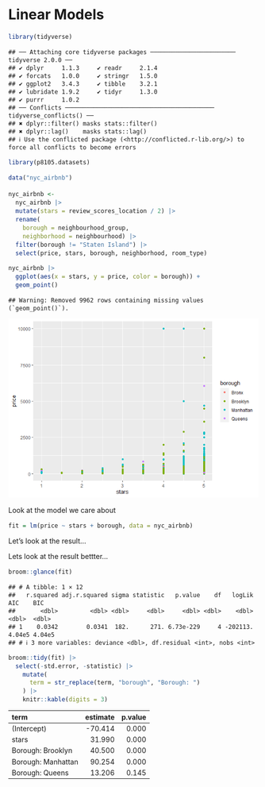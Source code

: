 Linear Models
================

``` r
library(tidyverse)
```

    ## ── Attaching core tidyverse packages ──────────────────────── tidyverse 2.0.0 ──
    ## ✔ dplyr     1.1.3     ✔ readr     2.1.4
    ## ✔ forcats   1.0.0     ✔ stringr   1.5.0
    ## ✔ ggplot2   3.4.3     ✔ tibble    3.2.1
    ## ✔ lubridate 1.9.2     ✔ tidyr     1.3.0
    ## ✔ purrr     1.0.2     
    ## ── Conflicts ────────────────────────────────────────── tidyverse_conflicts() ──
    ## ✖ dplyr::filter() masks stats::filter()
    ## ✖ dplyr::lag()    masks stats::lag()
    ## ℹ Use the conflicted package (<http://conflicted.r-lib.org/>) to force all conflicts to become errors

``` r
library(p8105.datasets)
```

``` r
data("nyc_airbnb") 

nyc_airbnb <-
  nyc_airbnb |>
  mutate(stars = review_scores_location / 2) |>
  rename(
    borough = neighbourhood_group,
    neighborhood = neighbourhood) |>
  filter(borough != "Staten Island") |>
  select(price, stars, borough, neighborhood, room_type)
```

``` r
nyc_airbnb |>
  ggplot(aes(x = stars, y = price, color = borough)) +
  geom_point()
```

    ## Warning: Removed 9962 rows containing missing values (`geom_point()`).

![](template_files/figure-gfm/unnamed-chunk-3-1.png)<!-- -->

Look at the model we care about

``` r
fit = lm(price ~ stars + borough, data = nyc_airbnb)
```

Let’s look at the result…

Lets look at the result bettter…

``` r
broom::glance(fit)
```

    ## # A tibble: 1 × 12
    ##   r.squared adj.r.squared sigma statistic   p.value    df   logLik    AIC    BIC
    ##       <dbl>         <dbl> <dbl>     <dbl>     <dbl> <dbl>    <dbl>  <dbl>  <dbl>
    ## 1    0.0342        0.0341  182.      271. 6.73e-229     4 -202113. 4.04e5 4.04e5
    ## # ℹ 3 more variables: deviance <dbl>, df.residual <int>, nobs <int>

``` r
broom::tidy(fit) |>
  select(-std.error, -statistic) |>
    mutate(
      term = str_replace(term, "borough", "Borough: ")
    ) |>
    knitr::kable(digits = 3)
```

| term               | estimate | p.value |
|:-------------------|---------:|--------:|
| (Intercept)        |  -70.414 |   0.000 |
| stars              |   31.990 |   0.000 |
| Borough: Brooklyn  |   40.500 |   0.000 |
| Borough: Manhattan |   90.254 |   0.000 |
| Borough: Queens    |   13.206 |   0.145 |
